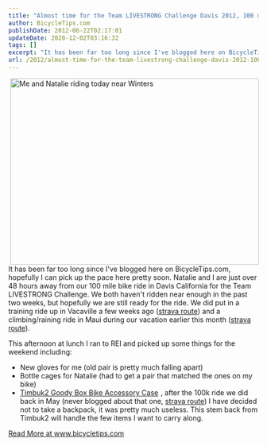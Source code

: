 ```yaml
---
title: "Almost time for the Team LIVESTRONG Challenge Davis 2012, 100 mile ride"
author: BicycleTips.com
publishDate: 2012-06-22T02:17:01
updateDate: 2020-12-02T03:16:32
tags: []
excerpt: "It has been far too long since I've blogged here on BicycleTips.com, hopefully I can pick up the pace here pretty soon. Natalie and I are just over 48 hours away from our 100 mile bike ride in Davis California for the Team LIVESTRONG Challenge. We both haven't ridden near enough in the past two weeks, but hopefully we are still ready for the ride. We did put in a training ride up in Vacaville a few weeks ago (strava route) and a climbing/raining ride in Maui during our vacation earlier this month (strava route).  This afternoon at lunch I ran to REI and picked up some things for the weekend including:    New gloves for me (old pair is pretty much falling apart)  Bottle cages for Natalie (had to get a pair that matched the ones on my bike)  Timbuk2 Goody Box Bike Accessory Case , after the 100k ride we did back in May (never blogged about that one, strava route) I have decided not to take a backpack, it was pretty much useless. This stem back from Timbuk2 will handle the few items I want to carry along.  "
url: /2012/almost-time-for-the-team-livestrong-challenge-davis-2012-100-mile-ride  # Use the generated URL with year
---
```

<p><a href="https://www.flickr.com/photos/chammond/7284707760/" title="Me and Natalie riding today near Winters by chrishammond, on Flickr"><img align="right" alt="Me and Natalie riding today near Winters" height="375" src="https://farm8.staticflickr.com/7095/7284707760_a2af2b3eaf.jpg" style="float: right;" width="500" /></a>It has been far too long since I've blogged here on BicycleTips.com, hopefully I can pick up the pace here pretty soon. Natalie and I are just over 48 hours away from our 100 mile bike ride in Davis California for the Team LIVESTRONG Challenge. We both haven't ridden near enough in the past two weeks, but hopefully we are still ready for the ride. We did put in a training ride up in Vacaville a few weeks ago (<a href="https://app.strava.com/rides/9515330" target="_blank">strava route</a>) and a climbing/raining ride in Maui during our vacation earlier this month (<a href="https://app.strava.com/rides/10171729" target="_blank">strava route</a>).</p>  <p>This afternoon at lunch I ran to REI and picked up some things for the weekend including:</p>  <ul>  <li>New gloves for me (old pair is pretty much falling apart)</li>  <li>Bottle cages for Natalie (had to get a pair that matched the ones on my bike)</li>  <li><a href="https://www.amazon.com/gp/product/B00714F26U/ref=as_li_ss_tl?ie=UTF8&amp;tag=chrishammondc-20&amp;linkCode=as2&amp;camp=1789&amp;creative=390957&amp;creativeASIN=B00714F26U">Timbuk2 Goody Box Bike Accessory Case</a><img alt="" height="1" src="https://www.assoc-amazon.com/e/ir?t=chrishammondc-20&amp;l=as2&amp;o=1&amp;a=B00714F26U" style="border-style: none !important; margin: 0px; border-width: 0px;" width="1" /> , after the 100k ride we did back in May (never blogged about that one, <a href="https://app.strava.com/rides/7941281" target="_blank">strava route</a>) I have decided not to take a backpack, it was pretty much useless. This stem back from Timbuk2 will handle the few items I want to carry along.</li> </ul>  <a href="https://www.bicycletips.com/dear-lance-i-want-to-be-a-fan-but-cant">Read More at www.bicycletips.com</a>
